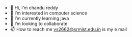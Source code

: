 - 👋 Hi, I’m chandu reddy
- 👀 I’m interested in computer science 
- 🌱 I’m currently learning java
- 💞️ I’m looking to collaborate 
- 📫 How to reach me 
  vs2662@srmist.edu.in is my e mail 

<!---
vs2662/vs2662 is a ✨ special ✨ repository because its `README.md` (this file) appears on your GitHub profile.
You can click the Preview link to take a look at your changes.
--->
